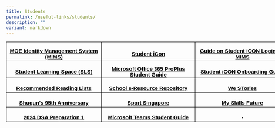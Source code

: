```yaml
---
title: Students
permalink: /useful-links/students/
description: ""
variant: markdown
---
```

<table style="width:579.0pt;border-collapse:collapse;mso-yfti-tbllook:1184;
 mso-padding-alt:0in 5.4pt 0in 5.4pt" width="772" cellpadding="0" cellspacing="0" border="0" class="MsoNormalTable"><tbody><tr style="mso-yfti-irow:0;mso-yfti-firstrow:yes;height:30.0pt"><td style="width:193.0pt;border:solid windowtext 1.0pt;padding:
  0in 5.4pt 0in 5.4pt;height:30.0pt" width="257"><p style="margin-bottom:0in;text-align:center;
  line-height:normal" align="center" class="MsoNormal"><b><span style="font-size:11.0pt;font-family:&quot;Arial&quot;,sans-serif;
  mso-fareast-font-family:&quot;Times New Roman&quot;;color:black;mso-font-kerning:0pt;
  mso-ligatures:none;mso-bidi-language:TA"><a target="_blank" href="https://idp.mims.moe.gov.sg/nidp/saml2/sso"><span style="color:black;text-decoration:none;text-underline:none">MOE Identity Management System (MIMS)</span></a></span></b></p></td><td style="width:193.0pt;border:solid windowtext 1.0pt;border-left:
  none;padding:0in 5.4pt 0in 5.4pt;height:30.0pt" width="257"><p style="margin-bottom:0in;text-align:center;
  line-height:normal" align="center" class="MsoNormal"><b><span style="font-size:11.0pt;font-family:&quot;Arial&quot;,sans-serif;
  mso-fareast-font-family:&quot;Times New Roman&quot;;color:black;mso-font-kerning:0pt;
  mso-ligatures:none;mso-bidi-language:TA"><a target="_blank" href="https://workspace.google.com/dashboard"><span style="color:black;text-decoration:none;text-underline:none">Student iCon</span></a></span></b></p></td><td style="width:193.0pt;border:solid windowtext 1.0pt;border-left:
  none;padding:0in 5.4pt 0in 5.4pt;height:30.0pt" width="257"><p style="margin-bottom:0in;text-align:center;
  line-height:normal" align="center" class="MsoNormal"><b><span style="font-size:11.0pt;font-family:&quot;Arial&quot;,sans-serif;
  mso-fareast-font-family:&quot;Times New Roman&quot;;color:black;mso-font-kerning:0pt;
  mso-ligatures:none;mso-bidi-language:TA"><a target="_blank" href="https://www.shuqunpri.moe.edu.sg/files/Guide_on_Student_iCON_Login_via_MIMS.pdf"><span style="color:black;text-decoration:none;text-underline:
  none">Guide on Student iCON Login via MIMS</span></a></span></b></p></td></tr><tr style="mso-yfti-irow:1;height:30.0pt"><td style="width:193.0pt;border:solid windowtext 1.0pt;border-top:
  none;padding:0in 5.4pt 0in 5.4pt;height:30.0pt" width="257"><p style="margin-bottom:0in;text-align:center;
  line-height:normal" align="center" class="MsoNormal"><b><span style="font-size:11.0pt;font-family:&quot;Arial&quot;,sans-serif;
  mso-fareast-font-family:&quot;Times New Roman&quot;;color:black;mso-font-kerning:0pt;
  mso-ligatures:none;mso-bidi-language:TA"><a target="_blank" href="https://vle.learning.moe.edu.sg/login"><span style="color:black;text-decoration:none;text-underline:none">Student Learning Space (SLS)</span></a></span></b></p></td><td style="width:193.0pt;border-top:none;border-left:none;
  border-bottom:solid windowtext 1.0pt;border-right:solid windowtext 1.0pt;
  padding:0in 5.4pt 0in 5.4pt;height:30.0pt" width="257"><p style="margin-bottom:0in;text-align:center;
  line-height:normal" align="center" class="MsoNormal"><b><span style="font-size:11.0pt;font-family:&quot;Arial&quot;,sans-serif;
  mso-fareast-font-family:&quot;Times New Roman&quot;;color:black;mso-font-kerning:0pt;
  mso-ligatures:none;mso-bidi-language:TA"><a target="_blank" href="https://www.shuqunpri.moe.edu.sg/files/Microsoft-Office-365-ProPlus-Apps-Student-Guide.pdf"><span style="color:black;text-decoration:none;text-underline:
  none">Microsoft Office 365 ProPlus Student Guide</span></a></span></b></p></td><td style="width:193.0pt;border-top:none;border-left:none;
  border-bottom:solid windowtext 1.0pt;border-right:solid windowtext 1.0pt;
  padding:0in 5.4pt 0in 5.4pt;height:30.0pt" width="257"><p style="margin-bottom:0in;text-align:center;
  line-height:normal" align="center" class="MsoNormal"><b><span style="font-size:11.0pt;font-family:&quot;Arial&quot;,sans-serif;
  mso-fareast-font-family:&quot;Times New Roman&quot;;color:black;mso-font-kerning:0pt;
  mso-ligatures:none;mso-bidi-language:TA"><a target="_blank" href="https://www.shuqunpri.moe.edu.sg/files/SQPS-Student-iCON-Onboarding-Guide.pdf"><span style="color:black;text-decoration:none;text-underline:
  none">Student iCON Onboarding Guide</span></a></span></b></p></td></tr><tr style="mso-yfti-irow:2;height:30.0pt"><td style="width:193.0pt;border:solid windowtext 1.0pt;border-top:
  none;padding:0in 5.4pt 0in 5.4pt;height:30.0pt" width="257"><p style="margin-bottom:0in;text-align:center;
  line-height:normal" align="center" class="MsoNormal"><b><span style="font-size:11.0pt;font-family:&quot;Arial&quot;,sans-serif;
  mso-fareast-font-family:&quot;Times New Roman&quot;;color:black;mso-font-kerning:0pt;
  mso-ligatures:none;mso-bidi-language:TA"><a target="_blank" href="https://www.shuqunpri.moe.edu.sg/files/Recommended-Reading-Lists.pdf"><span style="color:black;text-decoration:none;text-underline:
  none">Recommended Reading Lists</span></a></span></b></p></td><td style="width:193.0pt;border-top:none;border-left:none;
  border-bottom:solid windowtext 1.0pt;border-right:solid windowtext 1.0pt;
  padding:0in 5.4pt 0in 5.4pt;height:30.0pt" width="257"><p style="margin-bottom:0in;text-align:center;
  line-height:normal" align="center" class="MsoNormal"><b><span style="font-size:11.0pt;font-family:&quot;Arial&quot;,sans-serif;
  mso-fareast-font-family:&quot;Times New Roman&quot;;color:black;mso-font-kerning:0pt;
  mso-ligatures:none;mso-bidi-language:TA"><a target="_blank" href="https://schoolibrary.moe.edu.sg/eresourcespri/cgi-bin/spydus.exe/MSGTRN/WPAC/HOME"><span style="color:black;text-decoration:none;text-underline:
  none">School e-Resource Repository</span></a></span></b></p></td><td style="width:193.0pt;border-top:none;border-left:none;
  border-bottom:solid windowtext 1.0pt;border-right:solid windowtext 1.0pt;
  padding:0in 5.4pt 0in 5.4pt;height:30.0pt" width="257"><p style="margin-bottom:0in;text-align:center;
  line-height:normal" align="center" class="MsoNormal"><b><span style="font-size:11.0pt;font-family:&quot;Arial&quot;,sans-serif;
  mso-fareast-font-family:&quot;Times New Roman&quot;;color:black;mso-font-kerning:0pt;
  mso-ligatures:none;mso-bidi-language:TA"><a target="_blank" href="https://online.fliphtml5.com/obrr/qkde/#p=1"><span style="color:black;text-decoration:none;text-underline:none">We STories</span></a></span></b></p></td></tr><tr style="mso-yfti-irow:3;height:30.0pt"><td style="width:193.0pt;border:solid windowtext 1.0pt;border-top:
  none;padding:0in 5.4pt 0in 5.4pt;height:30.0pt" width="257"><p style="margin-bottom:0in;text-align:center;
  line-height:normal" align="center" class="MsoNormal"><b><span style="font-size:11.0pt;font-family:&quot;Arial&quot;,sans-serif;
  mso-fareast-font-family:&quot;Times New Roman&quot;;color:black;mso-font-kerning:0pt;
  mso-ligatures:none;mso-bidi-language:TA"><a target="_blank" href="https://sites.google.com/moe.edu.sg/the-shuqun-story/home"><span style="color:black;text-decoration:none;text-underline:
  none">Shuqun's 95th Anniversary</span></a></span></b></p></td><td style="width:193.0pt;border-top:none;border-left:none;
  border-bottom:solid windowtext 1.0pt;border-right:solid windowtext 1.0pt;
  padding:0in 5.4pt 0in 5.4pt;height:30.0pt" width="257"><p style="margin-bottom:0in;text-align:center;
  line-height:normal" align="center" class="MsoNormal"><b><span style="font-size:11.0pt;font-family:&quot;Arial&quot;,sans-serif;
  mso-fareast-font-family:&quot;Times New Roman&quot;;color:black;mso-font-kerning:0pt;
  mso-ligatures:none;mso-bidi-language:TA"><a target="_blank" href="https://www.sportsingapore.gov.sg/"><span style="color:black;text-decoration:none;text-underline:none">Sport Singapore</span></a></span></b></p></td><td style="width:193.0pt;border-top:none;border-left:none;
  border-bottom:solid windowtext 1.0pt;border-right:solid windowtext 1.0pt;
  padding:0in 5.4pt 0in 5.4pt;height:30.0pt" width="257"><p style="margin-bottom:0in;text-align:center;
  line-height:normal" align="center" class="MsoNormal"><b><span style="font-size:11.0pt;font-family:&quot;Arial&quot;,sans-serif;
  mso-fareast-font-family:&quot;Times New Roman&quot;;color:black;mso-font-kerning:0pt;
  mso-ligatures:none;mso-bidi-language:TA"><a target="_blank" href="https://www.myskillsfuture.gov.sg/content/student/en/primary.html"><span style="color:black;text-decoration:none;text-underline:
  none">My Skills Future</span></a></span></b></p></td></tr><tr style="mso-yfti-irow:4;mso-yfti-lastrow:yes;height:30.0pt"><td style="width:193.0pt;border:solid windowtext 1.0pt;border-top:
  none;padding:0in 5.4pt 0in 5.4pt;height:30.0pt" width="257"><p style="margin-bottom:0in;text-align:center;
  line-height:normal" align="center" class="MsoNormal"><b><span style="font-size:11.0pt;font-family:&quot;Arial&quot;,sans-serif;
  mso-fareast-font-family:&quot;Times New Roman&quot;;color:black;mso-font-kerning:0pt;
  mso-ligatures:none;mso-bidi-language:TA"><a target="_blank" href="https://www.shuqunpri.moe.edu.sg/files/dsa-general-training-for-students.pdf"><span style="color:black;text-decoration:none;text-underline:
  none">2024 DSA Preparation 1</span></a></span></b></p></td><td style="width:193.0pt;border-top:none;border-left:none;
  border-bottom:solid windowtext 1.0pt;border-right:solid windowtext 1.0pt;
  padding:0in 5.4pt 0in 5.4pt;height:30.0pt" width="257"><p style="margin-bottom:0in;text-align:center;
  line-height:normal" align="center" class="MsoNormal"><b><span style="font-size:11.0pt;font-family:&quot;Arial&quot;,sans-serif;
  mso-fareast-font-family:&quot;Times New Roman&quot;;color:black;mso-font-kerning:0pt;
  mso-ligatures:none;mso-bidi-language:TA"><a target="_blank" href="https://www.shuqunpri.moe.edu.sg/files/Microsoft_Teams__Student__Quick_Guide.pdf"><span style="color:black;text-decoration:none;text-underline:
  none">Microsoft Teams Student Guide</span></a></span></b></p></td><td style="width:193.0pt;border-top:none;border-left:none;
  border-bottom:solid windowtext 1.0pt;border-right:solid windowtext 1.0pt;
  padding:0in 5.4pt 0in 5.4pt;height:30.0pt" width="257"><p style="margin-bottom:0in;text-align:center;
  line-height:normal" align="center" class="MsoNormal"><b><span style="font-size:11.0pt;font-family:&quot;Arial&quot;,sans-serif;
  mso-fareast-font-family:&quot;Times New Roman&quot;;color:black;mso-font-kerning:0pt;
  mso-ligatures:none;mso-bidi-language:TA">-</span></b></p></td></tr></tbody></table>